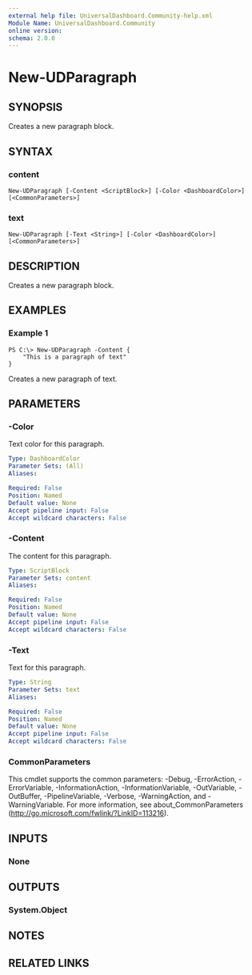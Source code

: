 ```yaml
---
external help file: UniversalDashboard.Community-help.xml
Module Name: UniversalDashboard.Community
online version: 
schema: 2.0.0
---
```


# New-UDParagraph

## SYNOPSIS
Creates a new paragraph block.

## SYNTAX

### content
```
New-UDParagraph [-Content <ScriptBlock>] [-Color <DashboardColor>] [<CommonParameters>]
```

### text
```
New-UDParagraph [-Text <String>] [-Color <DashboardColor>] [<CommonParameters>]
```

## DESCRIPTION
Creates a new paragraph block.

## EXAMPLES

### Example 1
```
PS C:\> New-UDParagraph -Content {
    "This is a paragraph of text"
}
```

Creates a new paragraph of text.

## PARAMETERS

### -Color
Text color for this paragraph.

```yaml
Type: DashboardColor
Parameter Sets: (All)
Aliases: 

Required: False
Position: Named
Default value: None
Accept pipeline input: False
Accept wildcard characters: False
```

### -Content
The content for this paragraph. 

```yaml
Type: ScriptBlock
Parameter Sets: content
Aliases: 

Required: False
Position: Named
Default value: None
Accept pipeline input: False
Accept wildcard characters: False
```

### -Text
Text for this paragraph.

```yaml
Type: String
Parameter Sets: text
Aliases: 

Required: False
Position: Named
Default value: None
Accept pipeline input: False
Accept wildcard characters: False
```

### CommonParameters
This cmdlet supports the common parameters: -Debug, -ErrorAction, -ErrorVariable, -InformationAction, -InformationVariable, -OutVariable, -OutBuffer, -PipelineVariable, -Verbose, -WarningAction, and -WarningVariable. For more information, see about_CommonParameters (http://go.microsoft.com/fwlink/?LinkID=113216).

## INPUTS

### None

## OUTPUTS

### System.Object

## NOTES

## RELATED LINKS

